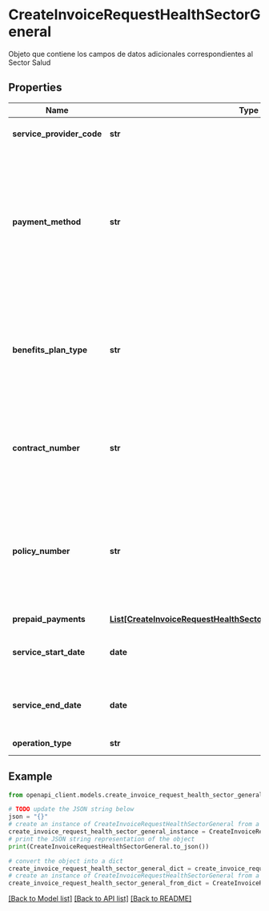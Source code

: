 # CreateInvoiceRequestHealthSectorGeneral

Objeto que contiene los campos de datos adicionales correspondientes al Sector Salud

## Properties

Name | Type | Description | Notes
------------ | ------------- | ------------- | -------------
**service_provider_code** | **str** | Código del prestador de servicios de salud | 
**payment_method** | **str** | Modalidad de pago. Debe registrarse la modalidad de pago pactada objeto de facturación. Se debe colocar el Código que corresponda de la tabla de los tipos de modalidades de pago (Sector Salud) disponibles de la DIAN | 
**benefits_plan_type** | **str** | Cobertura o plan de beneficios. Se debe colocar el Código que corresponda de la tabla de los tipos de cobertura o plan de beneficios (Sector Salud) disponibles de la DIAN | 
**contract_number** | **str** | Número de contrato. Cuando sea informado un número de contrato no se podrá informar un número de póliza (&#x60;policyNumber&#x60;). | [optional] 
**policy_number** | **str** | Número de póliza SOAT o del número de póliza de planes voluntarios de salud.  Cuando sea informado un número de Póliza, no se podrá informar un número de contrato (&#x60;contractNumber&#x60;) | [optional] 
**prepaid_payments** | [**List[CreateInvoiceRequestHealthSectorGeneralPrepaidPaymentsInner]**](CreateInvoiceRequestHealthSectorGeneralPrepaidPaymentsInner.md) |  | 
**service_start_date** | **date** | Fecha de inicio del periodo de facturación. Formato AAAA-MM-DD | 
**service_end_date** | **date** | Fecha final del periodo de facturación. Formato AAAA-MM-DD | 
**operation_type** | **str** | Código del tipo de operación salud | 

## Example

```python
from openapi_client.models.create_invoice_request_health_sector_general import CreateInvoiceRequestHealthSectorGeneral

# TODO update the JSON string below
json = "{}"
# create an instance of CreateInvoiceRequestHealthSectorGeneral from a JSON string
create_invoice_request_health_sector_general_instance = CreateInvoiceRequestHealthSectorGeneral.from_json(json)
# print the JSON string representation of the object
print(CreateInvoiceRequestHealthSectorGeneral.to_json())

# convert the object into a dict
create_invoice_request_health_sector_general_dict = create_invoice_request_health_sector_general_instance.to_dict()
# create an instance of CreateInvoiceRequestHealthSectorGeneral from a dict
create_invoice_request_health_sector_general_from_dict = CreateInvoiceRequestHealthSectorGeneral.from_dict(create_invoice_request_health_sector_general_dict)
```
[[Back to Model list]](../README.md#documentation-for-models) [[Back to API list]](../README.md#documentation-for-api-endpoints) [[Back to README]](../README.md)


